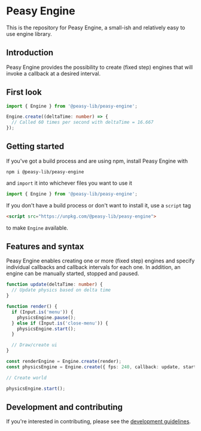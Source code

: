 # Peasy Engine

This is the repository for Peasy Engine, a small-ish and relatively easy to use engine library.

## Introduction

Peasy Engine provides the possibility to create (fixed step) engines that will invoke a callback at a desired interval.

## First look

```ts
import { Engine } from '@peasy-lib/peasy-engine';

Engine.create((deltaTime: number) => {
  // Called 60 times per second with deltaTime = 16.667
});
```
<!-- TODO: Finish examples above -->

## Getting started

If you've got a build process and are using npm, install Peasy Engine with

    npm i @peasy-lib/peasy-engine

and `import` it into whichever files you want to use it

```ts
import { Engine } from '@peasy-lib/peasy-engine';
```

If you don't have a build process or don't want to install it, use a `script` tag

```html
<script src="https://unpkg.com/@peasy-lib/peasy-engine">
```
to make `Engine` available.

## Features and syntax

Peasy Engine enables creating one or more (fixed step) engines and specify individual callbacks and callback intervals for each one. In addition, an engine can be manually started, stopped and paused.

```ts
function update(deltaTime: number) {
  // Update physics based on delta time
}

function render() {
  if (Input.is('menu')) {
    physicsEngine.pause();
  } else if (Input.is('close-menu')) {
    physicsEngine.start();
  }

  // Draw/create ui
}

const renderEngine = Engine.create(render);
const physicsEngine = Engine.create({ fps: 240, callback: update, started: false });

// Create world

physicsEngine.start();
```

## Development and contributing

If you're interested in contributing, please see the [development guidelines](DEVELOPMENT.md).
